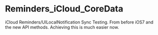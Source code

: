 Reminders_iCloud_CoreData
=========================

iCloud Reminders/UILocalNotification Sync Testing.
From before iOS7 and the new API methods. 
Achieving this is much easier now.
